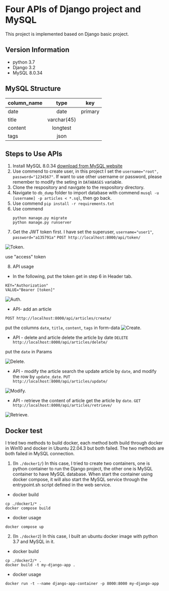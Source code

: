 # Four APIs of Django project and MySQL

This project is implemented based on Django basic project.

## Version Information
* python 3.7
* Django 3.2
* MySQL 8.0.34

## MySQL Structure
|column_name | type| key|
| ------------- |:-------------:|:-------------:|
|date        | date| primary|
|title       | varchar(45)|  |
|content     | longtest|  |
|tags        | json|  |

## Steps to Use APIs
1. Install MySQL 8.0.34 [download from MySQL website](https://cdn.mysql.com//Downloads/MySQLInstaller/mysql-installer-community-8.0.34.0.msi)
2. Use commend to create user, in this project I set the ```username="root", password="1234567"```. If want to use other username or password, please remember to modify the seting in `DATABASES` variable.
3. Clone the respository and navigate to the respository directory.
4. Navigate to `db_dump` folder to import database with commend ```musql -u [username] -p articles < *.sql```, then go back.
5. Use commend ```pip install -r requirements.txt```
6. Use commend 
	```
	python manage.py migrate
	python manage.py runserver
	``` 
7. Get the JWT token first. I have set the superuser, `username="user1"`, `password="a135791a"`
```POST http://localhost:8000/api/token/```

![Token.](/img/token.png "Token.")

use "access" token

8. API usage
* In the following, put the token get in step 6 in Header tab. 
```
KEY="Authorization"
VALUE="Bearer [token]"
```
![Auth.](/img/auth.png "Auth.")

* API- add an article

```POST http://localhost:8000/api/articles/create/```

put the columns `date`, `title`, `content`, `tags` in form-data 
![Create.](/img/create.png "Create.")
* API - delete and article
delete the article by date
```DELETE http://localhost:8000/api/articles/delete/```

put the `date` in Params

![Delete.](/img/delete.png "Delete.")
* API - modify the article
search the update article by `date`, and modify the row by `update_date`. 
```PUT http://localhost:8000/api/articles/update/```

![Modify.](/img/modify.png "Modify.")

* API - retrieve the content of article
get the article by `date`.
```GET http://localhost:8000/api/articles/retrieve/```

![Retrieve.](/img/retrieve.png "Retrieve.")

## Docker test
I tried two methods to build docker, each method both build through docker in Win10 and docker in Ubuntu 22.04.3 but both failed. The two methods are both failed in MySQL connection.
1. (In `./docker1/`) In this case, I tried to create two containers, one is python container to run the Django project, the other one is MySQL container to have MySQL database. When start the container using docker compose, it will also start the MySQL service through the entrypoint.sh script defined in the web service.  
* docker build 
```
cp ./docker1/* .
docker compose build 
```
* docker usage
```
docker compose up
```

2. (In `./docker2`) In this case, I built an ubuntu docker image with python 3.7 and MySQL in it.
* docker build 
```
cp ./docker2/* .
docker build -t my-django-app . 
```
* docker usage
```
docker run -t --name django-app-container -p 8000:8000 my-django-app
```